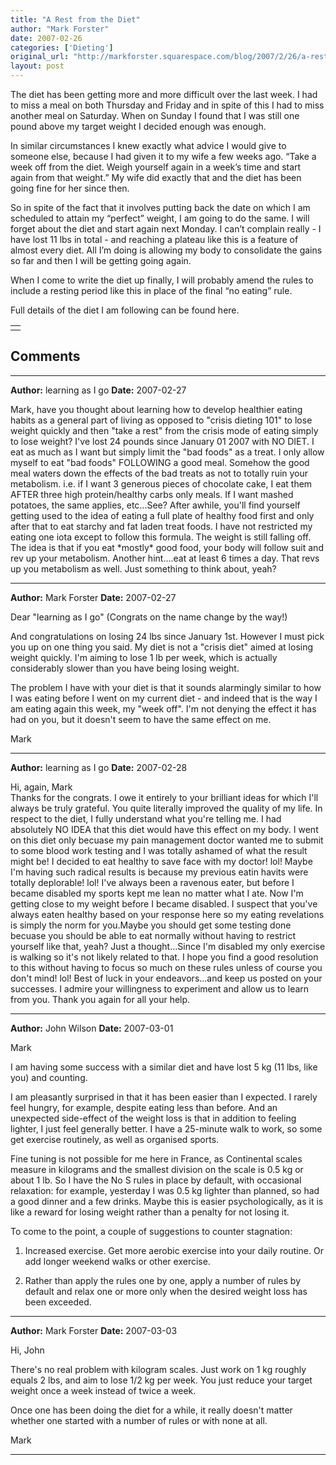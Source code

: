 ```yaml
---
title: "A Rest from the Diet"
author: "Mark Forster"
date: 2007-02-26
categories: ['Dieting']
original_url: "http://markforster.squarespace.com/blog/2007/2/26/a-rest-from-the-diet.html"
layout: post
---
```


The diet has been getting more and more difficult over the last week. I had to miss a meal on both Thursday and Friday and in spite of this I had to miss another meal on Saturday. When on Sunday I found that I was still one pound above my target weight I decided enough was enough.

In similar circumstances I knew exactly what advice I would give to someone else, because I had given it to my wife a few weeks ago. “Take a week off from the diet. Weigh yourself again in a week’s time and start again from that weight.” My wife did exactly that and the diet has been going fine for her since then.

So in spite of the fact that it involves putting back the date on which I am scheduled to attain my “perfect” weight, I am going to do the same. I will forget about the diet and start again next Monday. I can’t complain really - I have lost 11 lbs in total - and reaching a plateau like this is a feature of almost every diet. All I’m doing is allowing my body to consolidate the gains so far and then I will be getting going again.

When I come to write the diet up finally, I will probably amend the rules to include a resting period like this in place of the final “no eating” rule.

Full details of the diet I am following can be found here.

|  |
| --- |
|  |


## Comments

---

**Author:** learning as I go
**Date:** 2007-02-27

Mark, have you thought about learning how to develop healthier eating habits as a general part of living as opposed to "crisis dieting 101" to lose weight quickly and then "take a rest" from the crisis mode of eating simply to lose weight? I've lost 24 pounds since January 01 2007 with NO DIET. I eat as much as I want but simply limit the "bad foods" as a treat. I only allow myself to eat "bad foods" FOLLOWING a good meal. Somehow the good meal waters down the effects of the bad treats as not to totally ruin your metabolism. i.e. if I want 3 generous pieces of chocolate cake, I eat them AFTER three high protein/healthy carbs only meals. If I want mashed potatoes, the same applies, etc...See? After awhile, you'll find yourself getting used to the idea of eating a full plate of healthy food first and only after that to eat starchy and fat laden treat foods. I have not restricted my eating one iota except to follow this formula. The weight is still falling off. The idea is that if you eat \*mostly\* good food, your body will follow suit and rev up your metabolism. Another hint....eat at least 6 times a day. That revs up you metabolism as well. Just something to think about, yeah?

---

**Author:** Mark Forster
**Date:** 2007-02-27

Dear "learning as I go" (Congrats on the name change by the way!)  
  
And congratulations on losing 24 lbs since January 1st. However I must pick you up on one thing you said. My diet is not a "crisis diet" aimed at losing weight quickly. I'm aiming to lose 1 lb per week, which is actually considerably slower than you have being losing weight.  
  
The problem I have with your diet is that it sounds alarmingly similar to how I was eating before I went on my current diet - and indeed that is the way I am eating again this week, my "week off". I'm not denying the effect it has had on you, but it doesn't seem to have the same effect on me.  
  
Mark

---

**Author:** learning as I go
**Date:** 2007-02-28

Hi, again, Mark  
Thanks for the congrats. I owe it entirely to your brilliant ideas for which I'll always be truly grateful. You quite literally improved the quality of my life. In respect to the diet, I fully understand what you're telling me. I had absolutely NO IDEA that this diet would have this effect on my body. I went on this diet only becuase my pain management doctor wanted me to submit to some blood work testing and I was totally ashamed of what the result might be! I decided to eat healthy to save face with my doctor! lol! Maybe I'm having such radical results is because my previous eatin havits were totally deplorable! lol! I've always been a ravenous eater, but before I became disabled my sports kept me lean no matter what I ate. Now I'm getting close to my weight before I became disabled. I suspect that you've always eaten healthy based on your response here so my eating revelations is simply the norm for you.Maybe you should get some testing done becuase you should be able to eat normally without having to restrict yourself like that, yeah? Just a thought...Since I'm disabled my only exercise is walking so it's not likely related to that. I hope you find a good resolution to this without having to focus so much on these rules unless of course you don't mind! lol! Best of luck in your endeavors...and keep us posted on your successes. I admire your willingness to experiment and allow us to learn from you. Thank you again for all your help.

---

**Author:** John Wilson
**Date:** 2007-03-01

Mark  
  
I am having some success with a similar diet and have lost 5 kg (11 lbs, like you) and counting.  
  
I am pleasantly surprised in that it has been easier than I expected. I rarely feel hungry, for example, despite eating less than before. And an unexpected side-effect of the weight loss is that in addition to feeling lighter, I just feel generally better. I have a 25-minute walk to work, so some get exercise routinely, as well as organised sports.  
  
Fine tuning is not possible for me here in France, as Continental scales measure in kilograms and the smallest division on the scale is 0.5 kg or about 1 lb. So I have the No S rules in place by default, with occasional relaxation: for example, yesterday I was 0.5 kg lighter than planned, so had a good dinner and a few drinks. Maybe this is easier psychologically, as it is like a reward for losing weight rather than a penalty for not losing it.  
  
To come to the point, a couple of suggestions to counter stagnation:  
  
1. Increased exercise. Get more aerobic exercise into your daily routine. Or add longer weekend walks or other exercise.  
  
2. Rather than apply the rules one by one, apply a number of rules by default and relax one or more only when the desired weight loss has been exceeded.

---

**Author:** Mark Forster
**Date:** 2007-03-03

Hi, John  
  
There's no real problem with kilogram scales. Just work on 1 kg roughly equals 2 lbs, and aim to lose 1/2 kg per week. You just reduce your target weight once a week instead of twice a week.  
  
Once one has been doing the diet for a while, it really doesn't matter whether one started with a number of rules or with none at all.   
  
Mark

---

